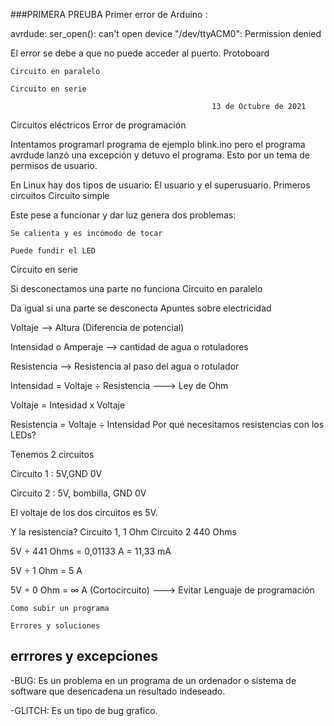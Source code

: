 ###PRIMERA PREUBA
Primer error de Arduino :

avrdude: ser_open(): can't open device "/dev/ttyACM0": Permission denied

El error se debe a que no puede acceder al puerto.
Protoboard

    Circuito en paralelo

    Circuito en serie

                                                 13 de Octubre de 2021

Circuitos eléctricos
Error de programación

Intentamos programarl programa de ejemplo blink.ino pero el programa avrdude lanzó una excepción y detuvo el programa. Esto por un tema de permisos de usuario.

En Linux hay dos tipos de usuario: El usuario y el superusuario.
Primeros circuitos
Circuito simple

Este pese a funcionar y dar luz genera dos problemas:

    Se calienta y es incómodo de tocar

    Puede fundir el LED

Circuito en serie

Si desconectamos una parte no funciona
Circuito en paralelo

Da igual si una parte se desconecta
Apuntes sobre electricidad

Voltaje --> Altura (Diferencia de potencial)

Intensidad o Amperaje --> cantidad de agua o rotuladores

Resistencia --> Resistencia al paso del agua o rotulador

Intensidad = Voltaje ÷ Resistencia ---> Ley de Ohm

Voltaje = Intesidad x Voltaje

Resistencia = Voltaje ÷ Intensidad
Por qué necesitamos resistencias con los LEDs?

Tenemos 2 circuitos

Circuito 1 : 5V,GND 0V

Circuito 2 : 5V, bombilla, GND 0V

El voltaje de los dos circuitos es 5V.

Y la resistencia? Circuito 1, 1 Ohm Circuito 2 440 Ohms

5V ÷ 441 Ohms = 0,01133 A = 11,33 mA

5V ÷ 1 Ohm = 5 A

5V ÷ 0 Ohm = ∞ A (Cortocircuito) ---> Evitar
Lenguaje de programación

    Como subir un programa

    Errores y soluciones


## errrores y excepciones
-BUG: Es un problema en un programa de un ordenador o sistema de software que desencadena un resultado indeseado.

-GLITCH: Es un tipo de bug grafico.


